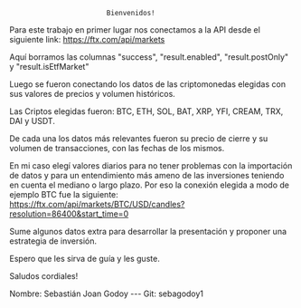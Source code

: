                             Bienvenidos!

Para este trabajo en primer lugar nos conectamos a la API desde el siguiente link: https://ftx.com/api/markets

Aquí borramos las columnas "success", "result.enabled", "result.postOnly" y "result.isEtfMarket"

Luego se fueron conectando los datos de las criptomonedas elegidas con sus valores de precios y volumen históricos.

Las Criptos elegidas fueron:
BTC, ETH, SOL, BAT, XRP, YFI, CREAM, TRX, DAI y USDT.

De cada una los datos más relevantes fueron su precio de cierre y su volumen de transacciones, con las fechas de los mismos.

En mi caso elegí valores diarios para no tener problemas con la importación de datos y para un entendimiento más ameno de las inversiones teniendo en cuenta el mediano o largo plazo. 
Por eso la conexión elegida a modo de ejemplo BTC fue la siguiente: https://ftx.com/api/markets/BTC/USD/candles?resolution=86400&start_time=0

Sume algunos datos extra para desarrollar la presentación y proponer una estrategia de inversión.

Espero que les sirva de guía y les guste.

Saludos cordiales!


Nombre: Sebastián Joan Godoy --- Git: sebagodoy1

